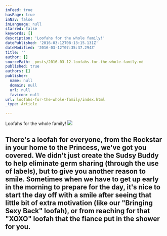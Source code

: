 ```yaml
---
inFeed: true
hasPage: true
inNav: false
inLanguage: null
starred: false
keywords: []
description: 'Loofahs for the whole family!'
datePublished: '2016-03-12T08:13:15.131Z'
dateModified: '2016-03-12T07:35:37.294Z'
title: ''
author: []
sourcePath: _posts/2016-03-12-loofahs-for-the-whole-family.md
published: true
authors: []
publisher:
  name: null
  domain: null
  url: null
  favicon: null
url: loofahs-for-the-whole-family/index.html
_type: Article

---
```

Loofahs for the whole family!
![](https://the-grid-user-content.s3-us-west-2.amazonaws.com/18dccd4f-54a6-4b21-b1cb-41d54fb07854.jpg)

## There's a loofah for everyone, from the Rockstar in your home to the Princess, we've got you covered. We didn't just create the Sudsy Buddy to help eliminate germ sharing (through the use of labels), but to give you another reason to smile. Sometimes when we have to get up early in the morning to prepare for the day, it's nice to start the day off with a smile after seeing that little bit of extra motivation (like our "Bringing Sexy Back" loofah), or from reaching for that "XOXO" loofah that the fiance put in the shower for you.